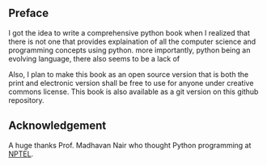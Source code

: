 ## Preface
I got the idea to write a comprehensive python book when I realized that there is not one that provides explaination of all the computer science and programming concepts using python. more importantly, python being an evolving language, there also seems to be a lack of 


Also, I plan to make this book as an open source version that is both the print and electronic version shall be free to use for anyone under creative commons license. This book is also available as a git version on this github repository.

## Acknowledgement

A huge thanks Prof. Madhavan Nair who thought Python programming at [NPTEL](https://nptel.ac.in/).